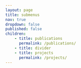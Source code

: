 ```yaml
---
layout: page
title: submenus
nav: true
dropdown: false
published: false
children: 
    - title: publications
      permalink: /publications/
    - title: divider
    - title: projects
      permalink: /projects/
---
```

